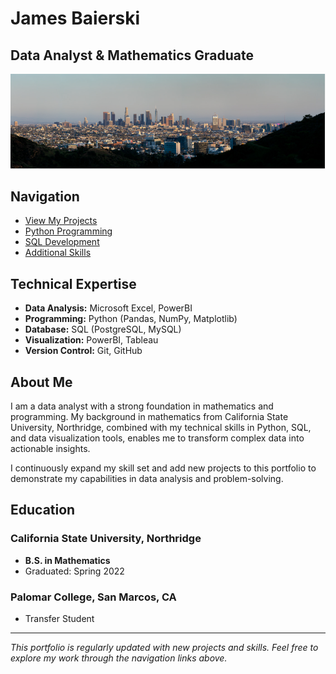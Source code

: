 # James Baierski
## Data Analyst & Mathematics Graduate

![Profile Banner](IMAGES%20GITHUB/Screenshot%202023-11-05%20184211.png)

## Navigation
- [View My Projects](Projects.md)
- [Python Programming](Python.md)
- [SQL Development](SQL.md)
- [Additional Skills](Misc.md)

## Technical Expertise
- **Data Analysis:** Microsoft Excel, PowerBI
- **Programming:** Python (Pandas, NumPy, Matplotlib)
- **Database:** SQL (PostgreSQL, MySQL)
- **Visualization:** PowerBI, Tableau
- **Version Control:** Git, GitHub

## About Me
I am a data analyst with a strong foundation in mathematics and programming. My background in mathematics from California State University, Northridge, combined with my technical skills in Python, SQL, and data visualization tools, enables me to transform complex data into actionable insights.

I continuously expand my skill set and add new projects to this portfolio to demonstrate my capabilities in data analysis and problem-solving.

## Education
### California State University, Northridge
- **B.S. in Mathematics**
- Graduated: Spring 2022

### Palomar College, San Marcos, CA
- Transfer Student


---
*This portfolio is regularly updated with new projects and skills. Feel free to explore my work through the navigation links above.*
